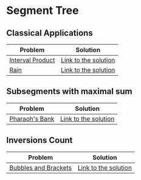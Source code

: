 # Segment Tree

## Classical Applications

Problem | Solution
------- | --------
[Interval Product](https://www.urionlinejudge.com.br/judge/en/problems/view/1301) | [Link to the solution](https://github.com/danielvitor2d/Problem-Set/blob/main/SegmentTree/Interval-Product/Interval-Product.cpp)
[Rain](https://neps.academy/problem/58) | [Link to the solution](https://github.com/danielvitor2d/Problem-Set/tree/main/SegmentTree/Rain/Rain.cpp)

## Subsegments with maximal sum

Problem | Solution
------- | --------
[Pharaoh's Bank](https://www.urionlinejudge.com.br/judge/en/problems/view/2071) | [Link to the solution](https://github.com/danielvitor2d/Problem-Set/blob/main/SegmentTree/Pharaohs-Bank/Pharaohs-Bank.cpp)

## Inversions Count

Problem | Solution
------- | --------
[Bubbles and Brackets](https://www.urionlinejudge.com.br/judge/en/problems/view/1088) | [Link to the solution](https://github.com/danielvitor2d/Problem-Set/tree/main/SegmentTree/Bubbles-and-Buckets/Bubbles-and-Buckets.cpp)
